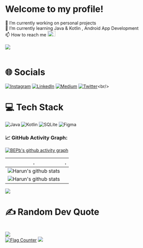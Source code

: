 # Welcome to my profile!
🔭 I’m currently working on personal projects<br>🌱 I’m currently learning Java & Kotlin , Android App Development<br> 📫 How to reach me  <a href="mailto:harunuyan6@gmail.com" target="_blank<"><img src="https://img.icons8.com/external-justicon-flat-justicon/64/000000/external-gmail-social-media-justicon-flat-justicon.png" width="25px" height="18px"/></a><br>
<br>
![](https://count.getloli.com/get/@harunuyan.github.readme)</br>
<br>
# 🌐 Socials<br/>
[![Instagram](https://img.shields.io/badge/Instagram-%23E4405F.svg?logo=Instagram&logoColor=white)](https://instagram.com/harunuyan_) [![LinkedIn](https://img.shields.io/badge/LinkedIn-%230077B5.svg?logo=linkedin&logoColor=white)](https://www.linkedin.com/in/harun-uyan-849862227/) [![Medium](https://img.shields.io/badge/Medium-12100E?logo=medium&logoColor=white)](https://medium.com/@harunuyan) [![Twitter](https://img.shields.io/badge/Twitter-%231DA1F2.svg?logo=Twitter&logoColor=white)](https://twitter.com/harunuyan_)<br/>
# 💻 Tech Stack<br/>
![Java](https://img.shields.io/badge/java-%23ED8B00.svg?style=for-the-badge&logo=java&logoColor=white)
![Kotlin](https://img.shields.io/badge/kotlin-%230095D5.svg?style=for-the-badge&logo=kotlin&logoColor=white)
![SQLite](https://img.shields.io/badge/sqlite-%2307405e.svg?style=for-the-badge&logo=sqlite&logoColor=white) 
![Figma](https://img.shields.io/badge/figma-%23F24E1E.svg?style=for-the-badge&logo=figma&logoColor=white)<br/>
<!--   GitHub stats graph -->
### 📈 GitHub Activity Graph:
[![BEPb's github activity graph](https://github-readme-activity-graph.cyclic.app/graph?username=harunuyan&theme=github-compact)](https://github.com/harunuyan/github-readme-activity-graph)

| .                                                                                                                                       | .                                                                                                                         |
|-----------------------------------------------------------------------------------------------------------------------------------------|---------------------------------------------------------------------------------------------------------------------------|
| ![Harun's github stats](https://github-readme-stats.vercel.app/api?username=harunuyan&show_icons=true&theme=radical&include_all_commits=true)<br/>
| ![Harun's github stats](https://github-readme-stats.vercel.app/api/top-langs/?username=harunuyan&theme=radical&layout=compact)<br/>
<img src="https://github-readme-streak-stats.herokuapp.com/?user=harunuyan"></img><br/>
# ✍️ Random Dev Quote<br/>
<br>![](https://quotes-github-readme.vercel.app/api?type=vetical&theme=tokyonight)<br>
<a href="https://info.flagcounter.com/dScP"><img src="https://s01.flagcounter.com/map/dScP/size_l/txt_000000/border_CCCCCC/pageviews_1/viewers_0/flags_0/" alt="Flag Counter" border="0"></a>
[![](https://visitcount.itsvg.in/api?id=harunuyan&icon=5&color=3)](https://visitcount.itsvg.in)<br/>
